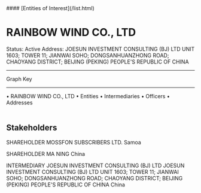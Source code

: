 <link rel="stylesheet" type="text/css" href="../../assets/style.css">
#### [Entities of Interest](/list.html)

<style>
body{background-image:url("http://eoi-graphs.s3-website-eu-west-1.amazonaws.com/RAINBOW_WIND_CO.,_LTD.png");background-repeat: no-repeat;background-size: contain;}
.markdown>p>span{background-color: white;}
</style>

# RAINBOW WIND CO., LTD
<span>Status: Active
Address: JOESUN INVESTMENT CONSULTING (BJ) LTD UNIT 1603; TOWER 11; JIANWAI SOHO; DONGSANHUANZHONG ROAD; CHAOYANG DISTRICT; BEIJING (PEKING) PEOPLE'S REPUBLIC OF CHINA
</span>

---



<div class="legend">
Graph Key
<hr>
<span class="focus">• RAINBOW WIND CO., LTD</span>
<span class="entity">• Entities</span>
<span class="intermediary">• Intermediaries</span>
<span class="officer">• Officers</span>
<span class="address">• Addresses</span>
</div><br>


## Stakeholders
<span>SHAREHOLDER
MOSSFON SUBSCRIBERS LTD.
Samoa
</span>

<span>SHAREHOLDER
MA NING
China
</span>

<span>INTERMEDIARY
JOESUN INVESTMENT CONSULTING (BJ) LTD
JOESUN INVESTMENT CONSULTING (BJ) LTD UNIT 1603; TOWER 11; JIANWAI SOHO; DONGSANHUANZHONG ROAD; CHAOYANG DISTRICT; BEIJING (PEKING) PEOPLE'S REPUBLIC OF CHINA
China
</span>


